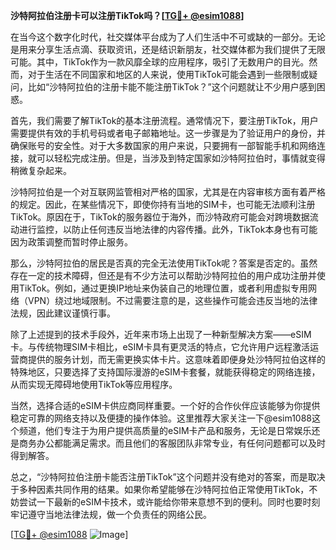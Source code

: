 **沙特阿拉伯注册卡可以注册TikTok吗？[[TG💪+ @esim1088](https://t.me/s/esim1088)]**

在当今这个数字化时代，社交媒体平台成为了人们生活中不可或缺的一部分。无论是用来分享生活点滴、获取资讯，还是结识新朋友，社交媒体都为我们提供了无限可能。其中，TikTok作为一款风靡全球的应用程序，吸引了无数用户的目光。然而，对于生活在不同国家和地区的人来说，使用TikTok可能会遇到一些限制或疑问，比如“沙特阿拉伯的注册卡能不能注册TikTok？”这个问题就让不少用户感到困惑。

首先，我们需要了解TikTok的基本注册流程。通常情况下，要注册TikTok，用户需要提供有效的手机号码或者电子邮箱地址。这一步骤是为了验证用户的身份，并确保账号的安全性。对于大多数国家的用户来说，只要拥有一部智能手机和网络连接，就可以轻松完成注册。但是，当涉及到特定国家如沙特阿拉伯时，事情就变得稍微复杂起来。

沙特阿拉伯是一个对互联网监管相对严格的国家，尤其是在内容审核方面有着严格的规定。因此，在某些情况下，即使你持有当地的SIM卡，也可能无法顺利注册TikTok。原因在于，TikTok的服务器位于海外，而沙特政府可能会对跨境数据流动进行监控，以防止任何违反当地法律的内容传播。此外，TikTok本身也有可能因为政策调整而暂时停止服务。

那么，沙特阿拉伯的居民是否真的完全无法使用TikTok呢？答案是否定的。虽然存在一定的技术障碍，但还是有不少方法可以帮助沙特阿拉伯的用户成功注册并使用TikTok。例如，通过更换IP地址来伪装自己的地理位置，或者利用虚拟专用网络（VPN）绕过地域限制。不过需要注意的是，这些操作可能会违反当地的法律法规，因此建议谨慎行事。

除了上述提到的技术手段外，近年来市场上出现了一种新型解决方案——eSIM卡。与传统物理SIM卡相比，eSIM卡具有更灵活的特点，它允许用户远程激活运营商提供的服务计划，而无需更换实体卡片。这意味着即便身处沙特阿拉伯这样的特殊地区，只要选择了支持国际漫游的eSIM卡套餐，就能获得稳定的网络连接，从而实现无障碍地使用TikTok等应用程序。

当然，选择合适的eSIM卡供应商同样重要。一个好的合作伙伴应该能够为你提供稳定可靠的网络支持以及便捷的操作体验。这里推荐大家关注一下@esim1088这个频道，他们专注于为用户提供高质量的eSIM卡产品和服务，无论是日常娱乐还是商务办公都能满足需求。而且他们的客服团队非常专业，有任何问题都可以及时得到解答。

总之，“沙特阿拉伯注册卡能否注册TikTok”这个问题并没有绝对的答案，而是取决于多种因素共同作用的结果。如果你希望能够在沙特阿拉伯正常使用TikTok，不妨尝试一下最新的eSIM卡技术，或许能给你带来意想不到的便利。同时也要时刻牢记遵守当地法律法规，做一个负责任的网络公民。

[[TG💪+ @esim1088](https://t.me/s/esim1088) ![Image](https://i.postimg.cc/4NQfJmqS/Snipaste-2025-05-13-00-14-12.png)]